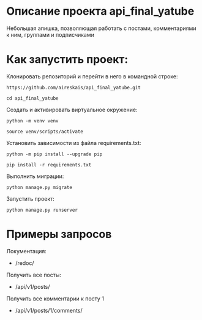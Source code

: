 # Описание проекта api_final_yatube
Небольшая апишка, позволяющая работать с постами, комментариями к ним, группами и подписчиками

# Как запустить проект:

Клонировать репозиторий и перейти в него в командной строке:

```
https://github.com/aireskais/api_final_yatube.git
```

```
cd api_final_yatube
```

Cоздать и активировать виртуальное окружение:

```
python -m venv venv
```

```
source venv/scripts/activate
```

Установить зависимости из файла requirements.txt:

```
python -m pip install --upgrade pip
```

```
pip install -r requirements.txt
```

Выполнить миграции:

```
python manage.py migrate
```

Запустить проект:

```
python manage.py runserver
```
# Примеры запросов
Локументация:
- /redoc/

Получить все посты:
- /api/v1/posts/

Получить все комментарии к посту 1
- /api/v1/posts/1/comments/
